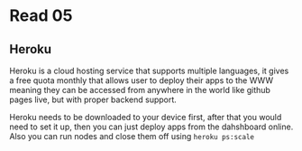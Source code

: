 # Read 05

## Heroku

Heroku is a cloud hosting service that supports multiple languages, it gives a free quota monthly that allows user to deploy their apps to the WWW meaning they can be accessed from anywhere in the world like github pages live, but with proper backend support.

Heroku needs to be downloaded to your device first, after that you would need to set it up, then you can just deploy apps from the dahshboard online. Also you can run nodes and close them off using `heroku ps:scale`
